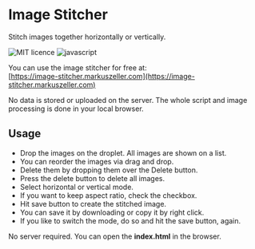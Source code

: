 # Image Stitcher
Stitch images together horizontally or vertically.

![MIT licence](https://img.shields.io/badge/license-MIT-green)
![javascript](https://img.shields.io/badge/vanilla-JavaScript-blue)

You can use the image stitcher for free at:  
[https://image-stitcher.markuszeller.com](https://image-stitcher.markuszeller.com) 

No data is stored or uploaded on the server. The whole script and image processing is done in your local browser.

## Usage
- Drop the images on the droplet. All images are shown on a list.
- You can reorder the images via drag and drop.
- Delete them by dropping them over the Delete button.
- Press the delete button to delete all images.
- Select horizontal or vertical mode.
- If you want to keep aspect ratio, check the checkbox.
- Hit save button to create the stitched image.
- You can save it by downloading or copy it by right click.
- If you like to switch the mode, do so and hit the save button, again.

No server required. You can open the **index.html** in the browser.
